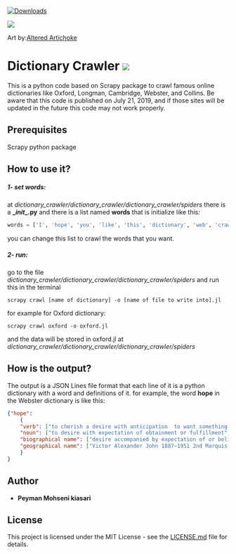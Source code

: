 [![Downloads](https://static.pepy.tech/badge/gutenberg-cleaner)](https://pepy.tech/project/gutenberg-cleaner)

![](https://st.hzcdn.com/simgs/93e15c6309f22aa9_4-3114/home-design.jpg)

Art by:[Altered  Artichoke](https://alteredartichoke.com)


# Dictionary Crawler ![](https://img.shields.io/apm/l/vim-mode.svg) 
This is a python code based on Scrapy package to crawl famous online dictionaries like Oxford, Longman, Cambridge, Webster, and Collins.
Be aware that this code is published on July 21, 2019, and if those sites will be updated in the future this code may not work properly.
## Prerequisites
Scrapy python package

## How to use it?
##### 1- set words:
at *dictionary_crawler/dictionary_crawler/dictionary_crawler/spiders* there is a **\__init__.py** and there is a list named **words** that is initialize like this:
```python
words = ['I', 'hope', 'you', 'like', 'this', 'dictionary', 'web', 'crawler']
```
you can change this list to crawl the words that you want.
##### 2- run:
go to the file *dictionary_crawler/dictionary_crawler/dictionary_crawler/spiders* and run this in the terminal

    scrapy crawl [name of dictionary] -o [name of file to write into].jl
    
for example for Oxford dictionary:

    scrapy crawl oxford -o oxford.jl
and the data will be stored in oxford.jl at *dictionary_crawler/dictionary_crawler/dictionary_crawler/spiders*

## How is the output?
The output is a JSON Lines file format that each line of it is a python dictionary with a word and definitions of it.
for example, the word **hope** in the Webster dictionary is like this:
```json
{"hope":
    {
    "verb": ["to cherish a desire with anticipation  to want something to happen or be true"],
    "noun": ["to desire with expectation of obtainment or fulfillment", "to expect with confidence", "city in southwestern Arkansas that was the childhood home of President Bill Clinton population 10,095"],
    "biographical name": ["desire accompanied by expectation of or belief in fulfillment", "expectation of fulfillment or success", "someone or something on which hopes are centered", "something desired or hoped (see  1) for", "Anthony", "Bob 1903–2003 originally Leslie Townes Hope American (British-born) comedian"],
    "geographical name": ["Victor Alexander John 1887–1951 2nd Marquis of", "British soldier; viceroy of India (1936–43)"]
    }
}
```
## Author

* **Peyman Mohseni kiasari**

## License

This project is licensed under the MIT License - see the [LICENSE.md](LICENSE.md) file for details.
